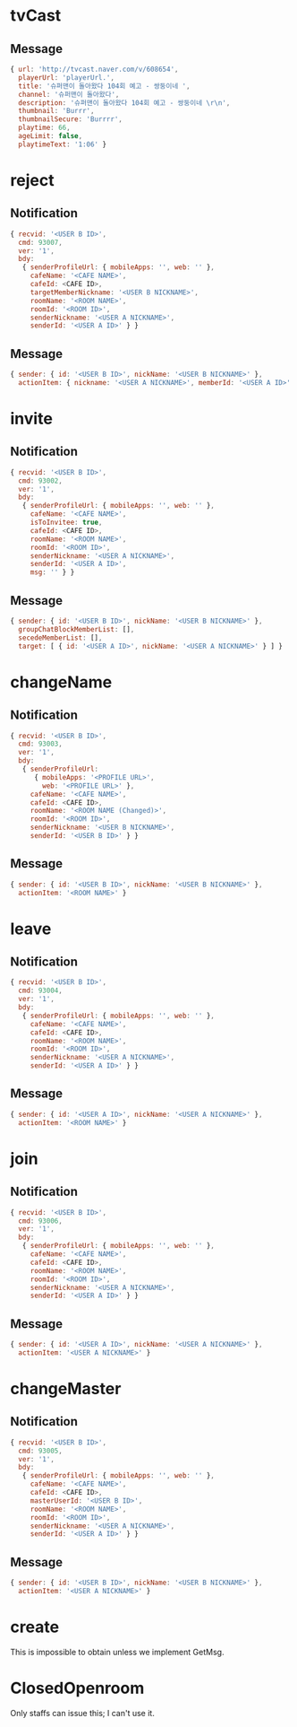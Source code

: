 # tvCast

## Message

```js
{ url: 'http://tvcast.naver.com/v/608654',
  playerUrl: 'playerUrl.',
  title: '슈퍼맨이 돌아왔다 104회 예고 - 쌍둥이네 ',
  channel: '슈퍼맨이 돌아왔다',
  description: '슈퍼맨이 돌아왔다 104회 예고 - 쌍둥이네 \r\n',
  thumbnail: 'Burrr',
  thumbnailSecure: 'Burrrr',
  playtime: 66,
  ageLimit: false,
  playtimeText: '1:06' }
```

# reject

## Notification

```js
{ recvid: '<USER B ID>',
  cmd: 93007,
  ver: '1',
  bdy:
   { senderProfileUrl: { mobileApps: '', web: '' },
     cafeName: '<CAFE NAME>',
     cafeId: <CAFE ID>,
     targetMemberNickname: '<USER B NICKNAME>',
     roomName: '<ROOM NAME>',
     roomId: '<ROOM ID>',
     senderNickname: '<USER A NICKNAME>',
     senderId: '<USER A ID>' } }
```

## Message

```js
{ sender: { id: '<USER B ID>', nickName: '<USER B NICKNAME>' },
  actionItem: { nickname: '<USER A NICKNAME>', memberId: '<USER A ID>' } }
```

# invite

## Notification

```js
{ recvid: '<USER B ID>',
  cmd: 93002,
  ver: '1',
  bdy:
   { senderProfileUrl: { mobileApps: '', web: '' },
     cafeName: '<CAFE NAME>',
     isToInvitee: true,
     cafeId: <CAFE ID>,
     roomName: '<ROOM NAME>',
     roomId: '<ROOM ID>',
     senderNickname: '<USER A NICKNAME>',
     senderId: '<USER A ID>',
     msg: '' } }
```

## Message

```js
{ sender: { id: '<USER B ID>', nickName: '<USER B NICKNAME>' },
  groupChatBlockMemberList: [],
  secedeMemberList: [],
  target: [ { id: '<USER A ID>', nickName: '<USER A NICKNAME>' } ] }
```

# changeName

## Notification

```js
{ recvid: '<USER B ID>',
  cmd: 93003,
  ver: '1',
  bdy:
   { senderProfileUrl:
      { mobileApps: '<PROFILE URL>',
        web: '<PROFILE URL>' },
     cafeName: '<CAFE NAME>',
     cafeId: <CAFE ID>,
     roomName: '<ROOM NAME (Changed)>',
     roomId: '<ROOM ID>',
     senderNickname: '<USER B NICKNAME>',
     senderId: '<USER B ID>' } }
```

## Message

```js
{ sender: { id: '<USER B ID>', nickName: '<USER B NICKNAME>' },
  actionItem: '<ROOM NAME>' }
```

# leave

## Notification

```js
{ recvid: '<USER B ID>',
  cmd: 93004,
  ver: '1',
  bdy:
   { senderProfileUrl: { mobileApps: '', web: '' },
     cafeName: '<CAFE NAME>',
     cafeId: <CAFE ID>,
     roomName: '<ROOM NAME>',
     roomId: '<ROOM ID>',
     senderNickname: '<USER A NICKNAME>',
     senderId: '<USER A ID>' } }
```

## Message

```js
{ sender: { id: '<USER A ID>', nickName: '<USER A NICKNAME>' },
  actionItem: '<ROOM NAME>' }
```

# join

## Notification

```js
{ recvid: '<USER B ID>',
  cmd: 93006,
  ver: '1',
  bdy:
   { senderProfileUrl: { mobileApps: '', web: '' },
     cafeName: '<CAFE NAME>',
     cafeId: <CAFE ID>,
     roomName: '<ROOM NAME>',
     roomId: '<ROOM ID>',
     senderNickname: '<USER A NICKNAME>',
     senderId: '<USER A ID>' } }
```

## Message

```js
{ sender: { id: '<USER A ID>', nickName: '<USER A NICKNAME>' },
  actionItem: '<USER A NICKNAME>' }
```

# changeMaster

## Notification

```js
{ recvid: '<USER B ID>',
  cmd: 93005,
  ver: '1',
  bdy:
   { senderProfileUrl: { mobileApps: '', web: '' },
     cafeName: '<CAFE NAME>',
     cafeId: <CAFE ID>,
     masterUserId: '<USER B ID>',
     roomName: '<ROOM NAME>',
     roomId: '<ROOM ID>',
     senderNickname: '<USER A NICKNAME>',
     senderId: '<USER A ID>' } }
```

## Message

```js
{ sender: { id: '<USER B ID>', nickName: '<USER B NICKNAME>' },
  actionItem: '<USER A NICKNAME>' }
```

# create

This is impossible to obtain unless we implement GetMsg.

# ClosedOpenroom

Only staffs can issue this; I can't use it.
